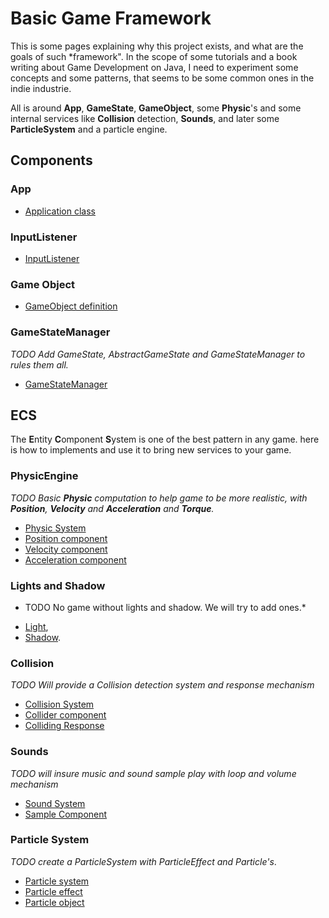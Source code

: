 # Basic Game Framework

This is some pages explaining why this project exists, and what are the goals of such *framework".
In the scope of some tutorials and a book writing about Game Development on Java, I need to experiment some concepts and some patterns, that seems to be some common ones in the indie industrie.

All is around **App**, **GameState**, **GameObject**, some **Physic**'s and some internal services like **Collision** detection, **Sounds**, and later some **ParticleSystem** and a particle engine.

## Components

### App

- [Application class](core/app.md)

### InputListener

- [InputListener](core/input-listener.md)

### Game Object

- [GameObject definition](entity/gameobject.md)

### GameStateManager

*TODO Add GameState, AbstractGameState and GameStateManager to rules them all.*

- [GameStateManager](core/gsm.md)

## ECS

The **E**ntity **C**omponent **S**ystem is one of the best pattern in any game. here is how to implements and use it to bring new services to your game.


### PhysicEngine

*TODO Basic **Physic** computation to help game to be more realistic, with **Position**, **Velocity** and **Acceleration** and **Torque**.*

- [Physic System](physic/system-physic.md)
- [Position component](physic/component-position.md)
- [Velocity component](physic/component-velocity.md)
- [Acceleration component](physic/component-acceleration.md)

### Lights and Shadow

* TODO No game without lights and shadow. We will try to add ones.*

- [Light](effects/light.md),
- [Shadow](effects/shadow.md).

### Collision

*TODO Will provide a Collision detection system and response mechanism*

- [Collision System](collision/system-collision.md)
- [Collider component](collision/component-collider.md)
- [Colliding Response](collision/behavior-colliding-response.md)

### Sounds

*TODO will insure music and sound sample play with loop and volume mechanism*

- [Sound System](sounds/system-sound.md)
- [Sample Component](sounds/component-sample.md)

### Particle System

*TODO create a ParticleSystem with ParticleEffect and Particle's*.

- [Particle system](effects/particle/system-particle.md)
- [Particle effect](effects/particle/component-particle.md)
- [Particle object](effects/particle/particle.md)
